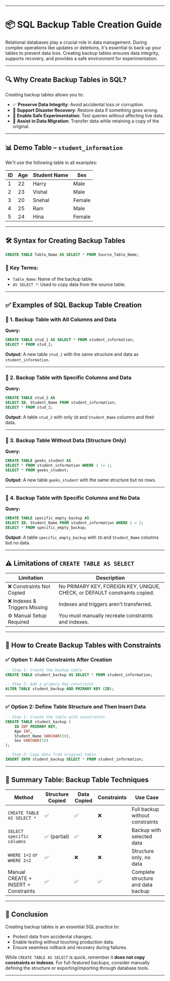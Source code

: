 
---

# 📦 SQL Backup Table Creation Guide


Relational databases play a crucial role in data management. During complex operations like updates or deletions, it's essential to back up your tables to prevent data loss. Creating backup tables ensures data integrity, supports recovery, and provides a safe environment for experimentation.

---

## 🔍 Why Create Backup Tables in SQL?

Creating backup tables allows you to:

- ✅ **Preserve Data Integrity**: Avoid accidental loss or corruption.
- 🔄 **Support Disaster Recovery**: Restore data if something goes wrong.
- 🧪 **Enable Safe Experimentation**: Test queries without affecting live data.
- 🚚 **Assist in Data Migration**: Transfer data while retaining a copy of the original.

---

## 📊 Demo Table – `student_information`

We'll use the following table in all examples:

| ID | Age | Student Name | Sex    |
|----|-----|---------------|--------|
| 1  | 22  | Harry         | Male   |
| 2  | 23  | Vishal        | Male   |
| 3  | 20  | Snehal        | Female |
| 4  | 25  | Ram           | Male   |
| 5  | 24  | Hina          | Female |

---

## 🛠️ Syntax for Creating Backup Tables

```sql
CREATE TABLE Table_Name AS SELECT * FROM Source_Table_Name;
````

### 🔑 Key Terms:

* `Table_Name`: Name of the backup table.
* `AS SELECT *`: Used to copy data from the source table.

---

## ✅ Examples of SQL Backup Table Creation

### 📌 1. Backup Table with All Columns and Data

**Query:**

```sql
CREATE TABLE stud_1 AS SELECT * FROM student_information;
SELECT * FROM stud_1;
```

**Output:**
A new table `stud_1` with the same structure and data as `student_information`.

---

### 📌 2. Backup Table with Specific Columns and Data

**Query:**

```sql
CREATE TABLE stud_2 AS
SELECT ID, Student_Name FROM student_information;
SELECT * FROM stud_2;
```

**Output:**
A table `stud_2` with only `ID` and `Student_Name` columns and their data.

---

### 📌 3. Backup Table Without Data (Structure Only)

**Query:**

```sql
CREATE TABLE geeks_student AS
SELECT * FROM student_information WHERE 1 != 1;
SELECT * FROM geeks_student;
```

**Output:**
A new table `geeks_student` with the same structure but no rows.

---

### 📌 4. Backup Table with Specific Columns and No Data

**Query:**

```sql
CREATE TABLE specific_empty_backup AS
SELECT ID, Student_Name FROM student_information WHERE 1 = 2;
SELECT * FROM specific_empty_backup;
```

**Output:**
A table `specific_empty_backup` with `ID` and `Student_Name` columns but no data.

---

## ⚠️ Limitations of `CREATE TABLE AS SELECT`

| Limitation                   | Description                                                                |
| ---------------------------- | -------------------------------------------------------------------------- |
| ❌ Constraints Not Copied     | No PRIMARY KEY, FOREIGN KEY, UNIQUE, CHECK, or DEFAULT constraints copied. |
| ❌ Indexes & Triggers Missing | Indexes and triggers aren't transferred.                                   |
| ⚙️ Manual Setup Required     | You must manually recreate constraints and indexes.                        |

---

## 🧩 How to Create Backup Tables with Constraints

### ✅ Option 1: Add Constraints After Creation

```sql
-- Step 1: Create the backup table
CREATE TABLE student_backup AS SELECT * FROM student_information;

-- Step 2: Add a primary key constraint
ALTER TABLE student_backup ADD PRIMARY KEY (ID);
```

---

### ✅ Option 2: Define Table Structure and Then Insert Data

```sql
-- Step 1: Create the table with constraints
CREATE TABLE student_backup (
    ID INT PRIMARY KEY,
    Age INT,
    Student_Name VARCHAR(50),
    Sex VARCHAR(10)
);

-- Step 2: Copy data from original table
INSERT INTO student_backup SELECT * FROM student_information;
```

---

## 📘 Summary Table: Backup Table Techniques

| Method                               | Structure Copied | Data Copied | Constraints | Use Case                           |
| ------------------------------------ | ---------------- | ----------- | ----------- | ---------------------------------- |
| `CREATE TABLE AS SELECT *`           | ✅                | ✅           | ❌           | Full backup without constraints    |
| `SELECT specific columns`            | ✅ (partial)      | ✅           | ❌           | Backup with selected data          |
| `WHERE 1=2` or `WHERE 2<2`           | ✅                | ❌           | ❌           | Structure only, no data            |
| Manual CREATE + INSERT + Constraints | ✅                | ✅           | ✅           | Complete structure and data backup |

---

## 🏁 Conclusion

Creating backup tables is an essential SQL practice to:

* Protect data from accidental changes.
* Enable testing without touching production data.
* Ensure seamless rollback and recovery during failures.

While `CREATE TABLE AS SELECT` is quick, remember it **does not copy constraints or indexes**. For full-featured backups, consider manually defining the structure or exporting/importing through database tools.

---
